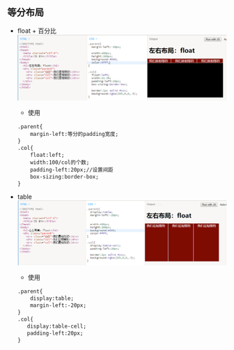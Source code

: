 ## 等分布局

* float + 百分比![](/assets/float_百分比.png)

  * 使用

  ```
  .parent{
      margin-left:等分的padding宽度;
  }
  .col{
      float:left;
      width:100/col的个数;
      padding-left:20px;//设置间距
      box-sizing:border-box;
  }
  ```

* table![](/assets/table.png)
  * 使用

  ```
  .parent{
      display:table;
      margin-left:-20px;
  }
  .col{
     display:table-cell;
     padding-left:20px;   
  }
  ```



